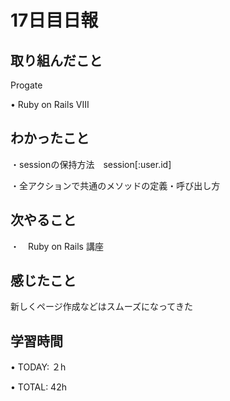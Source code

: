 # 17日目日報

## 取り組んだこと
Progate

• Ruby on Rails VIII

## わかったこと
・sessionの保持方法　session[:user.id]

・全アクションで共通のメソッドの定義・呼び出し方

## 次やること
・　Ruby on Rails 講座

## 感じたこと
新しくページ作成などはスムーズになってきた

## 学習時間
• TODAY: ２h

• TOTAL: 42h
